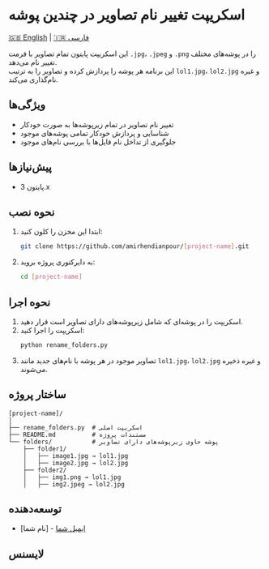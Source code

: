 # اسکریپت تغییر نام تصاویر در چندین پوشه  

[🇬🇧 English](README.md) | [🇮🇷 فارسی](README.fa.md)

این اسکریپت پایتون تمام تصاویر با فرمت `.jpg`، `.jpeg` و `.png` را در پوشه‌های مختلف تغییر نام می‌دهد.  
این برنامه هر پوشه را پردازش کرده و تصاویر را به ترتیب `lol1.jpg`، `lol2.jpg` و غیره نام‌گذاری می‌کند.  

## ویژگی‌ها  
- تغییر نام تصاویر در تمام زیرپوشه‌ها به صورت خودکار  
- شناسایی و پردازش خودکار تمامی پوشه‌های موجود  
- جلوگیری از تداخل نام فایل‌ها با بررسی نام‌های موجود  

## پیش‌نیازها  
- پایتون 3.x  

## نحوه نصب  
1. ابتدا این مخزن را کلون کنید:  
   ```bash
   git clone https://github.com/amirhendianpour/[project-name].git
   ```  

2. به دایرکتوری پروژه بروید:  
   ```bash
   cd [project-name]
   ```  

## نحوه اجرا  
1. اسکریپت را در پوشه‌ای که شامل زیرپوشه‌های دارای تصاویر است قرار دهید.  
2. اسکریپت را اجرا کنید:  
   ```bash
   python rename_folders.py
   ```  
3. تصاویر موجود در هر پوشه با نام‌های جدید مانند `lol1.jpg`، `lol2.jpg` و غیره ذخیره می‌شوند.  

## ساختار پروژه  
```
[project-name]/
│
├── rename_folders.py  # اسکریپت اصلی
├── README.md          # مستندات پروژه
└── folders/           # پوشه حاوی زیرپوشه‌های دارای تصاویر
    ├── folder1/
    │   ├── image1.jpg → lol1.jpg
    │   ├── image2.jpg → lol2.jpg
    ├── folder2/
    │   ├── img1.png → lol1.jpg
    │   ├── img2.jpeg → lol2.jpg
```  

## توسعه‌دهنده  
- [نام شما] - [ایمیل شما](mailto:amir.hendianpour@gmail.com)  

## لایسنس  
